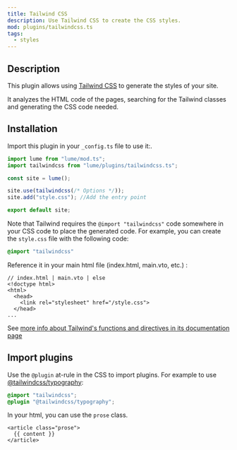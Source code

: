 ```yaml
---
title: Tailwind CSS
description: Use Tailwind CSS to create the CSS styles.
mod: plugins/tailwindcss.ts
tags:
  - styles
---
```


## Description

This plugin allows using [Tailwind CSS](https://tailwindcss.com/) to generate
the styles of your site.

It analyzes the HTML code of the pages, searching for the Tailwind classes and
generating the CSS code needed.

## Installation

Import this plugin in your `_config.ts` file to use it:.

```js
import lume from "lume/mod.ts";
import tailwindcss from "lume/plugins/tailwindcss.ts";

const site = lume();

site.use(tailwindcss(/* Options */));
site.add("style.css"); //Add the entry point

export default site;
```

Note that Tailwind requires the `@import "tailwindcss"` code somewhere in your
CSS code to place the generated code. For example, you can create the
`style.css` file with the following code:

```css
@import "tailwindcss"
```

Reference it in your main html file (index.html, main.vto, etc.) :

```vento
// index.html | main.vto | else
<!doctype html>
<html>
  <head>
    <link rel="stylesheet" href="/style.css">
  </head>
...
```

See
[more info about Tailwind's functions and directives in its documentation page](https://tailwindcss.com/docs/functions-and-directives)

## Import plugins

Use the `@plugin` at-rule in the CSS to import plugins. For example to use
[@tailwindcss/typography](https://tailwindcss.com/docs/typography-plugin):

```css
@import "tailwindcss";
@plugin "@tailwindcss/typography";
```

In your html, you can use the `prose` class.

```vento
<article class="prose">
  {{ content }}
</article>
```
